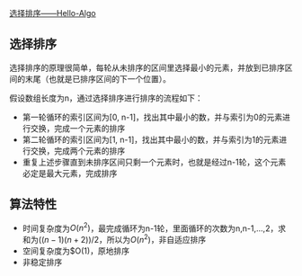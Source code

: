 [选择排序——Hello-Algo](https://www.hello-algo.com/chapter_sorting/selection_sort/)

## 选择排序

选择排序的原理很简单，每轮从未排序的区间里选择最小的元素，并放到已排序区间的末尾（也就是已排序区间的下一个位置）。

假设数组长度为n，通过选择排序进行排序的流程如下：
- 第一轮循环的索引区间为[0, n-1]，找出其中最小的数，并与索引为0的元素进行交换，完成一个元素的排序
- 第二轮循环的索引区间为[1, n-1]，找出其中最小的数，并与索引为1的元素进行交换，完成两个元素的排序
- 重复上述步骤直到未排序区间只剩一个元素时，也就是经过n-1轮，这个元素必定是最大元素，完成排序

## 算法特性

- 时间复杂度为$O(n^2)$，最完成循环为n-1轮，里面循环的次数为n,n-1,...,2，求和为$((n-1)(n+2))/2$，所以为$O(n^2)$，非自适应排序
- 空间复杂度为$O(1)，原地排序
- 非稳定排序


